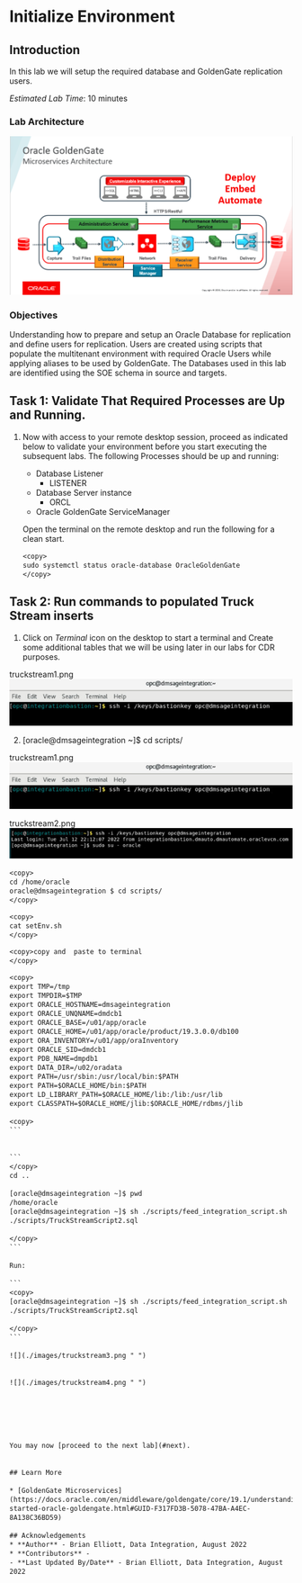 # Initialize Environment

## Introduction
In this lab we will setup the required database and GoldenGate replication users.

*Estimated Lab Time*:  10 minutes

### Lab Architecture
![](./images/ggmicroservicesarchitecture.png " ")

### Objectives
Understanding how to prepare and setup an Oracle Database for replication and define users for replication. Users are created using scripts that populate the multitenant environment with required Oracle Users while applying aliases to be used by GoldenGate. The Databases used in this lab are identified using the SOE schema in source and targets.


## Task 1: Validate That Required Processes are Up and Running.
1. Now with access to your remote desktop session, proceed as indicated below to validate your environment before you start executing the subsequent labs. The following Processes should be up and running:

    - Database Listener
        - LISTENER
    - Database Server instance
        - ORCL
    - Oracle GoldenGate ServiceManager

    Open the terminal on the remote desktop and run the following for a clean start.

    ```
    <copy>
    sudo systemctl status oracle-database OracleGoldenGate
    </copy>
    ```

## Task 2: Run commands to populated Truck Stream inserts 

1. Click on *Terminal* icon on the desktop to start a terminal and Create some additional tables that we will be using later in our labs for CDR purposes.


 truckstream1.png
![](./images/truckstream1.png " ")


2. [oracle@dmsageintegration ~]$ cd scripts/


truckstream1.png
![](./images/truckstream1.png " ")

truckstream2.png
![](./images/truckstream2.png " ")



```
<copy>
cd /home/oracle
oracle@dmsageintegration $ cd scripts/
</copy>
```

```
<copy>
cat setEnv.sh
</copy>
```


```
<copy>copy and  paste to terminal
</copy>
```

~~~
<copy>
export TMP=/tmp
export TMPDIR=$TMP
export ORACLE_HOSTNAME=dmsageintegration
export ORACLE_UNQNAME=dmdcb1
export ORACLE_BASE=/u01/app/oracle
export ORACLE_HOME=/u01/app/oracle/product/19.3.0.0/db100
export ORA_INVENTORY=/u01/app/oraInventory
export ORACLE_SID=dmdcb1
export PDB_NAME=dmpdb1
export DATA_DIR=/u02/oradata
export PATH=/usr/sbin:/usr/local/bin:$PATH
export PATH=$ORACLE_HOME/bin:$PATH
export LD_LIBRARY_PATH=$ORACLE_HOME/lib:/lib:/usr/lib
export CLASSPATH=$ORACLE_HOME/jlib:$ORACLE_HOME/rdbms/jlib

<copy>
```


```
</copy>
cd ..

[oracle@dmsageintegration ~]$ pwd
/home/oracle
[oracle@dmsageintegration ~]$ sh ./scripts/feed_integration_script.sh ./scripts/TruckStreamScript2.sql 

</copy>
```

Run:

```
<copy>
[oracle@dmsageintegration ~]$ sh ./scripts/feed_integration_script.sh ./scripts/TruckStreamScript2.sql 

</copy>
```

![](./images/truckstream3.png " ")


![](./images/truckstream4.png " ")






You may now [proceed to the next lab](#next).


## Learn More

* [GoldenGate Microservices](https://docs.oracle.com/en/middleware/goldengate/core/19.1/understanding/getting-started-oracle-goldengate.html#GUID-F317FD3B-5078-47BA-A4EC-8A138C36BD59)

## Acknowledgements
* **Author** - Brian Elliott, Data Integration, August 2022
* **Contributors** - 
- **Last Updated By/Date** - Brian Elliott, Data Integration, August 2022
